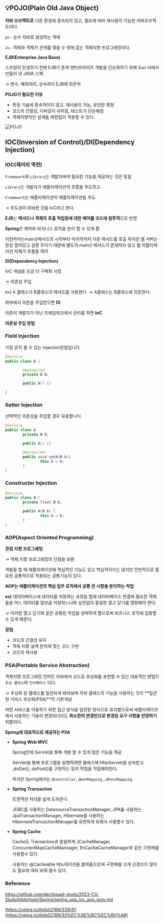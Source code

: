 ## 💡POJO(Plain Old Java Object)

**자바 오브젝트로** 다른 환경에 종속되지 않고, 필요에 따라 재사용이 가능한 자바오브젝트이다.

`po` : 순수 자바로 생성하는 객체

`Jo` : 객체와 객체가 관계를 맺을 수 밖에 없는 객체지향 프로그래밍이다.

**EJB(Enterprise Java Base)**

스프링이 탄생하기 전에  EJB가 존재 엔터프라이즈 개발을 단순화하기 위해 Sun 사에서 만들어 낸 JAVA 스펙

→ 변수, 예외처리, 상속까지 EJB에 의존적

 **POJO가 필요한 이유**

- 특정 기술에 종속적이지 않고, 재사용이 가능, 유연한 확장
- 코드의 간결성, 디버깅이 쉬어짐, 테스트가 단순해짐
- 객체지향적인 설계를 제한없이 적용할 수 있다.

![POJO](https://github.com/Tech-Stack-Tree/Tech-Stack/assets/79103761/8a54f53f-5aec-42b3-a37e-eb798149c6eb)

## IOC(Inversion of Control)/DI(Dependency Injection)

### IOC(제어의 역전)

`Framework`와 `Library`는 개발자에게 필요한 기능을 제공하는 것은 동일

`Library`는 개발자가 애플리케이션의 흐름을 주도하고 

`Framework`는 애플리케이션이 에플리케이션을 주도

→ 주도권이 뒤바뀐 것을 IoC라고 한다.

**EJB**는 **메서드나 객체의 호출 작업등에 대한 제어를 코드에 침투적**으로 반영

**Spring**은 제어와 비지니스 로직을 분리 할 수 있게 함

이전까지는main()메서드의 시작부터 마지막까지 다른 메서드를 호출 하지만 웹 서버는 항상 열려있고 실행 주이기 때문에 별도의 main() 메서드가 존재하지 않고 웹 어플리케이션 자체가 흐름을 제어

**DI(Dependency Injection)**

IoC 개념을 조금 더 구체화 시킴

→ 의존성 주입

ex) A 클래스가 B클래스의 메서드를 사용한다. → A클래스는 B클래스에 의존한다.

외부에서 의존을 주입받으면 **DI**

의존이 개발자가 아닌 프레임워크에서 관리를 하면 **IoC**

**의존성 주입 방법**

### Field Injection

가장 흔히 볼 수 있는 Injection방법입니다

```java
@Service
public class A {

		@Autowired
		private B b;

		public A() {}

}
```

### Setter Injection

선택적인 의존성을 주입할 경우 유용합니다.

```java
@Service
public class A
		private B b;

		public A() {}

		@Autowired
		public void setA(B b){
				this.b = b;
		}
}
```

### Constructer Injection

```java
@Service
public class A {
		private final B b;

		public A(B b) {
				this.b = b;
		}
}
```

### AOP(Aspect Oriented Programming)

**관점 지향 프로그래밍**

→ 객체 지향 프로그래밍의 단점을 보완

개발을 할 때 애플리케이션에 핵심적인 기능도 있고 핵심적이지는 않지만 전반적으로 필요한 공통적으로 적용되는 공통기능이 있다.

**AOP는 애플리케이션의 핵심 업무 로직에서 공통 관 시항을 분리하는 작업**

**ex)**  데이터베이스에 데이터를 저장하는 과정을 할때 데이터베이스 연결에 필요한 객체들을 어느 데이터를 얼만큼 저장하느냐와 상관없이 동일한 열고 닫기를 명령해야 한다.

→ 이러한 열고 닫기와 같은 공통된 작업을 생략하게 함으로써 비즈니스 로직에 집중할 수 있게 해준다.

**장점**

- 코드의 간결성 유지
- 객체 지향 설계 원칙에 맞는 코드 구현
- 코드의 재사용

### PSA(Portable Service Abstraction)

객체지향 프로그래밍 언어인 자바에서 코드로 추상화를 표현할 수 있는 대표적인 방법이 `추상 클래스`와 `인터페이스` 이다.

→ 추상화 된 클래스를 일관되게 바라보며 하위 클래스의 기능을 사용하는 것이 **일관된 서비스 추상화(PSA)**의 기본개념

어떤 서비스를 이용하기 위한 접근 방식을 일관된 방식으로 유지함으로써 애플리케이션에서 사용하는 기술이 변경되더라도 **최소한의 변경만으로 변경된 요구 사항을 반영하기** 위함이다.

**Spring에 대표적으로 제공하는 PSA**

- **Spring Web MVC**
    
    Spring안에 Servlet을 통해 개발 할 수 있게 많은 기능을 제공
    
    Servlet을 통해 프로그램을 실행하려면 클래스에 HttpServlet을 상속받고 ,doGet(), doPost()를 구현하는 등의 작업을 직접해야한다.
    
    하지만 Spring에서는 `@Controller`, `@GetMapping` , `@PostMapping`
    
- **Spring Transaction**
    
    트랜잭션 처리를 쉽게 도와준다.
    
    JDBC를 사용하는 DatasourceTransactionManager, JPA를 사용하는 JpaTransactionManager, Hibernate를 사용하는 HibernateTransactionManager를 유연하게 바꿔서 사용할수 있다.
    
- **Spring Cache**
    
    Cache도 Transaction과 동일하게 JCacheManager, ConcurrentMapCacheMannager, EhCacheCacheManager와 같은 구현제를 사용할수 있다.
    
    사용자는 @Cacheable 에노테이션을 붙여줌으로써 구현재를 크게 신경쓰지 않아도 필요에 따라 바꿔 쓸수 있다.

### Reference

https://github.com/devSquad-study/2023-CS-Study/blob/main/Spring/spring_psa_ioc_aop_pojo.md

[https://velog.io/@ds02168/33일차](https://velog.io/@ds02168/33%EC%9D%BC%EC%B0%A8)
